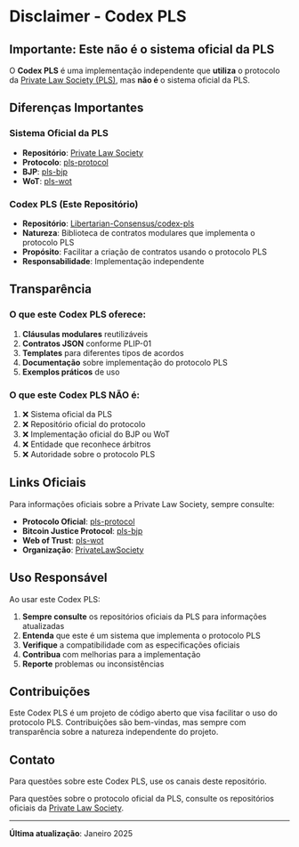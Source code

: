 # Disclaimer - Codex PLS

## Importante: Este não é o sistema oficial da PLS

O **Codex PLS** é uma implementação independente que **utiliza** o protocolo da [Private Law Society (PLS)](https://github.com/PrivateLawSociety/pls-protocol), mas **não é** o sistema oficial da PLS.

## Diferenças Importantes

### Sistema Oficial da PLS
- **Repositório**: [Private Law Society](https://github.com/PrivateLawSociety)
- **Protocolo**: [pls-protocol](https://github.com/PrivateLawSociety/pls-protocol)
- **BJP**: [pls-bjp](https://github.com/PrivateLawSociety/pls-bjp)
- **WoT**: [pls-wot](https://github.com/PrivateLawSociety/pls-wot)

### Codex PLS (Este Repositório)
- **Repositório**: [Libertarian-Consensus/codex-pls](https://github.com/Libertarian-Consensus/codex-pls)
- **Natureza**: Biblioteca de contratos modulares que implementa o protocolo PLS
- **Propósito**: Facilitar a criação de contratos usando o protocolo PLS
- **Responsabilidade**: Implementação independente

## Transparência

### O que este Codex PLS oferece:
1. **Cláusulas modulares** reutilizáveis
2. **Contratos JSON** conforme PLIP-01
3. **Templates** para diferentes tipos de acordos
4. **Documentação** sobre implementação do protocolo PLS
5. **Exemplos práticos** de uso

### O que este Codex PLS NÃO é:
1. ❌ Sistema oficial da PLS
2. ❌ Repositório oficial do protocolo
3. ❌ Implementação oficial do BJP ou WoT
4. ❌ Entidade que reconhece árbitros
5. ❌ Autoridade sobre o protocolo PLS

## Links Oficiais

Para informações oficiais sobre a Private Law Society, sempre consulte:

- **Protocolo Oficial**: [pls-protocol](https://github.com/PrivateLawSociety/pls-protocol)
- **Bitcoin Justice Protocol**: [pls-bjp](https://github.com/PrivateLawSociety/pls-bjp)
- **Web of Trust**: [pls-wot](https://github.com/PrivateLawSociety/pls-wot)
- **Organização**: [PrivateLawSociety](https://github.com/PrivateLawSociety)

## Uso Responsável

Ao usar este Codex PLS:

1. **Sempre consulte** os repositórios oficiais da PLS para informações atualizadas
2. **Entenda** que este é um sistema que implementa o protocolo PLS
3. **Verifique** a compatibilidade com as especificações oficiais
4. **Contribua** com melhorias para a implementação
5. **Reporte** problemas ou inconsistências

## Contribuições

Este Codex PLS é um projeto de código aberto que visa facilitar o uso do protocolo PLS. Contribuições são bem-vindas, mas sempre com transparência sobre a natureza independente do projeto.

## Contato

Para questões sobre este Codex PLS, use os canais deste repositório.

Para questões sobre o protocolo oficial da PLS, consulte os repositórios oficiais da [Private Law Society](https://github.com/PrivateLawSociety).

---

**Última atualização**: Janeiro 2025
